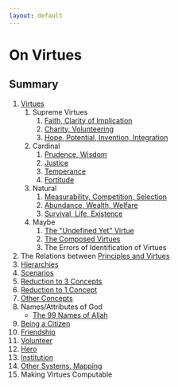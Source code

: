 ```yaml
---
layout: default
---
```


# On Virtues

## Summary

1. [Virtues](virtues.md)
    1. Supreme Virtues
        1. [Faith, Clarity of Implication](faith.md)
        1. [Charity, Volunteering](charity.md)
        1. [Hope, Potential, Invention, Integration](hope.md)
    1. Cardinal
        1. [Prudence, Wisdom](prudence.md)
        1. [Justice](justice.md)
        1. [Temperance](temperance.md)
        1. [Fortitude](fortitude.md)
    1. Natural
        1. [Measurability, Competition, Selection](measurability.md)
        1. [Abundance, Wealth, Welfare](abundance.md)
        1. [Survival, Life, Existence](survival.md)
    1. Maybe
        1. [The "Undefined Yet" Virtue](undefined.md)
        1. [The Composed Virtues](composed.md)
        1. The Errors of Identification of Virtues
1. The Relations between [Principles and Virtues](principles.md)
1. [Hierarchies](hierarchies.md)
1. [Scenarios](scenarios/index.md)
1. [Reduction to 3 Concepts](3concepts.md)
1. [Reduction to 1 Concept](1concept.md)
1. [Other Concepts](concepts.md)
1. Names/Attributes of God
    - [The 99 Names of Allah](allah.md)
1. [Being a Citizen](citizen.md)
1. [Friendship](friendship.md)
1. [Volunteer](volunteer.md)
1. [Hero](hero.md)
1. [Institution](institution.md)
1. [Other Systems. Mapping](other.md)
1. Making Virtues Computable
